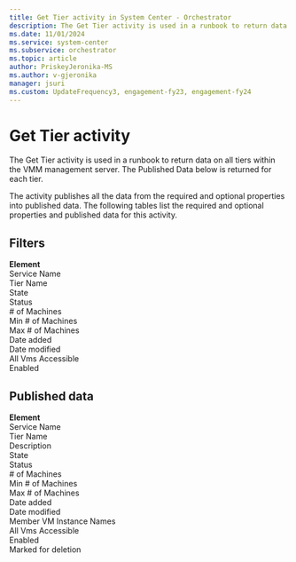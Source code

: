 ```yaml
---
title: Get Tier activity in System Center - Orchestrator
description: The Get Tier activity is used in a runbook to return data on all tiers within the VMM management server. This article also lists the filters and published data.
ms.date: 11/01/2024
ms.service: system-center
ms.subservice: orchestrator
ms.topic: article
author: PriskeyJeronika-MS
ms.author: v-gjeronika
manager: jsuri
ms.custom: UpdateFrequency3, engagement-fy23, engagement-fy24
---
```


# Get Tier activity

The Get Tier activity is used in a runbook to return data on all tiers within the VMM management server. The Published Data below is returned for each tier.

The activity publishes all the data from the required and optional properties into published data. The following tables list the required and optional properties and published data for this activity.

## Filters

**Element**<br>Service Name<br>Tier Name<br>State<br>Status<br>\# of Machines<br>Min \# of Machines<br>Max \# of Machines<br>Date added<br>Date modified<br>All Vms Accessible<br>Enabled

## Published data

**Element**<br>Service Name<br>Tier Name<br>Description<br>State<br>Status<br>\# of Machines<br>Min \# of Machines<br>Max \# of Machines<br>Date added<br>Date modified<br>Member VM Instance Names<br>All Vms Accessible<br>Enabled<br>Marked for deletion
